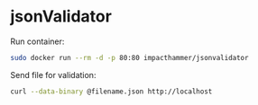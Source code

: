 # jsonValidator
Run container:
```bash
sudo docker run --rm -d -p 80:80 impacthammer/jsonvalidator
```
Send file for validation:
```bash
curl --data-binary @filename.json http://localhost
```
